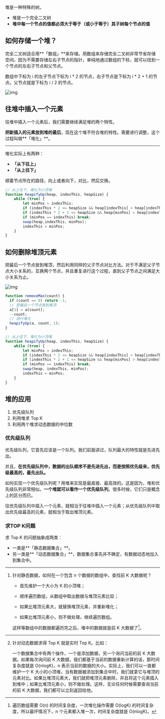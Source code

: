 堆是一种特殊的树。

+ 堆是一个完全二叉树
+ **堆中每一个节点的值都必须大于等于（或小于等于）其子树每个节点的值**



## 如何存储一个堆？

完全二叉树适合用**「数组」**来存储。用数组来存储完全二叉树非常节省存储空间。因为不需要存储左右子节点的指针，单纯地通过数组的下标，就可以找到一个节点的左右子节点和父节点。

数组中下标为 i 的左子节点下标为 i * 2 的节点，右子节点是下标为 i * 2 + 1 的节点。父节点就是下标为 i / 2 的节点。

![img](https://static001.geekbang.org/resource/image/4d/1e/4d349f57947df6590a2dd1364c3b0b1e.jpg)



## 往堆中插入一个元素

往堆中插入一个元素后，我们需要继续满足堆的两个特性。

**把新插入的元素放到堆的最后**，现在这个堆不符合堆的特性。需要进行调整，这个过程叫做**「堆化」**。

---------------

堆化实际上有两种：

+ **「从下往上」**
+ **「从上往下」**

顺着节点所在的路径，向上或者向下，对比，然后交换。

~~~js
// 从上往下，堆化为小顶堆
function heapifyUp(heap, indexThis, heapSize) {
    while (true) {
        let minPos = indexThis;
        if (indexThis * 2 <= heapSize && heap[indexThis] > heap[indexThis * 2]) minPos = indexThis * 2;
        if (indexThis * 2 + 1 <= heapSize && heap[minPos] > heap[indexThis * 2 + 1]) minPos = indexThis * 2 + 1;
        if (minPos == indexThis) break;
        swap(heap,indexThis, minPos);
        indexThis = minPos;
    }
}
~~~



## 如何删除堆顶元素

把最后一个节点放到堆顶，然后利用同样的父子节点对比方法。对于不满足父子节点大小关系的，互换两个节点，并且重复进行这个过程，直到父子节点之间满足大小关系为止。

![img](https://static001.geekbang.org/resource/image/11/60/110d6f442e718f86d2a1d16095513260.jpg?wh=1142*856)



~~~js
function removeMax(count) {
  if (count == 0) return -1;
  // 把最后一个节点放到堆顶
  a[1] = a[count];
  --count;
  // 进行堆化
  heapifyUp(a, count, 1);
}

// 从上往下，堆化为小顶堆
function heapifyUp(heap, indexThis, heapSize) {
    while (true) {
        let minPos = indexThis;
        if (indexThis * 2 <= heapSize && heap[indexThis] > heap[indexThis * 2]) minPos = indexThis * 2;
        if (indexThis * 2 + 1 <= heapSize && heap[minPos] > heap[indexThis * 2 + 1]) minPos = indexThis * 2 + 1;
        if (minPos == indexThis) break;
        swap(heap, indexThis, minPos);
        indexThis = minPos;
    }
}
~~~







## 堆的应用

1. 优先级队列
2. 利用堆求 Top K
3. 利用两个堆求动态数据的中位数





### 优先级队列

优先级队列，它首先应该是一个队列。我们前面讲过，队列最大的特性就是先进先出。

并且，**在优先级队列中，数据的出队顺序不是先进先出，而是按照优先级来，优先级最高的，最先出队。**

如何实现一个优先级队列呢？用堆来实现是最直接、最高效的。这是因为，堆和优先级队列非常相似。**一个堆就可以看作一个优先级队列**。很多时候，它们只是概念上的区分而已。

往优先级队列中插入一个元素，就相当于往堆中插入一个元素；从优先级队列中取出优先级最高的元素，就相当于取出堆顶元素。





### 求TOP K问题

求 Top K 的问题抽象成两类：

+ 一类是**「静态数据集合」**。
+ 另一类是**「动态数据集合」**，数据集合事先并不确定，有数据动态地加入到集合中。

-------------

1. 针对静态数据，如何在一个包含 n 个数据的数组中，查找前 K 大数据呢？

   + 首先维护一个大小为 K 的小顶堆；

   + 顺序遍历数组，从数组中取出数据与堆顶元素比较；

   + 如果比堆顶元素大，就替换堆顶元素，并重新堆化；

   + 如果比堆顶元素小，则不做处理，继续遍历数组。

     

   这样等数组中的数据都遍历完之后，堆中的数据就是前 K 大数据了[^1]。

----------

2. 针对动态数据求得 Top K 就是实时 Top K。比如：

   一个数据集合中有两个操作，一个是添加数据，另一个询问当前的前 K 大数据。如果每次询问前 K 大数据，我们都基于当前的数据重新计算的话，那时间复杂度就是 O(nlogK)，n 表示当前的数据的大小。实际上，我们可以一直都维护一个 K 大小的小顶堆，当有数据被添加到集合中时，我们就拿它与堆顶的元素对比。如果比堆顶元素大，我们就把堆顶元素删除，并且将这个元素插入到堆中；如果比堆顶元素小，则不做处理。这样，无论任何时候需要查询当前的前 K 大数据，我们都可以立刻返回给他。





[^1]: 遍历数组需要 O(n) 的时间复杂度，一次堆化操作需要 O(logK) 的时间复杂度，所以最坏情况下，n 个元素都入堆一次，时间复杂度就是 O(nlogK)。





